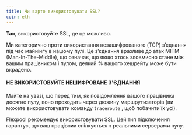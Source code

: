 ```yaml
---
title: Чи варто використовувати SSL?
coin: eth
---
```


**Так**, використовуйте SSL, де це можливо.

Ми категорично проти використання незашифрованого (TCP) з’єднання під час майнінгу в нашому пулі. Це з’єднання вразливе до атак MITM (Man-In-The-Middle), що означає, що якщо хтось зловмисно стане між вашим працівником і пулом, деякий % вашого хешрейту може бути вкрадено.

#### НЕ ВИКОРИСТОВУЙТЕ НЕШИФРОВАНЕ З'ЄДНАННЯ

Майте на увазі, що перед тим, як повідомлення вашого працівника досягне пулу, воно проходить через дюжину маршрутизаторів (ви можете використовувати команду `traceroute` , щоб побачити їх усі).

Flexpool рекомендує використовувати SSL. Цей тип підключення гарантує, що ваш працівник спілкується з реальними серверами пулу.
